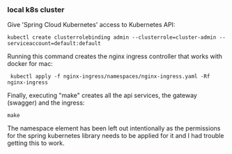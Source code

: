 ### local k8s cluster

Give 'Spring Cloud Kubernetes' access to Kubernetes API:
```
kubectl create clusterrolebinding admin --clusterrole=cluster-admin --serviceaccount=default:default
```

Running this command creates the nginx ingress controller that works with docker for mac:

```
 kubectl apply -f nginx-ingress/namespaces/nginx-ingress.yaml -Rf nginx-ingress

```

Finally, executing "make" creates all the api services, the gateway (swagger) and the ingress: 

```
make 
```

The namespace element has been left out intentionally as the permissions for the 
spring kubernetes library needs to be applied for it and I had trouble getting this
to work.
